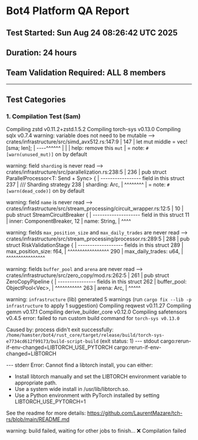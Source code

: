 # Bot4 Platform QA Report
## Test Started: Sun Aug 24 08:26:42 UTC 2025
## Duration: 24 hours
## Team Validation Required: ALL 8 members

---

## Test Categories

### 1. Compilation Test (Sam)
   Compiling zstd v0.11.2+zstd.1.5.2
   Compiling torch-sys v0.13.0
   Compiling sqlx v0.7.4
warning: variable does not need to be mutable
   --> crates/infrastructure/src/simd_avx512.rs:147:9
    |
147 |     let mut middle = vec![sma; len];
    |         ----^^^^^^
    |         |
    |         help: remove this `mut`
    |
    = note: `#[warn(unused_mut)]` on by default

warning: field `sharding` is never read
   --> crates/infrastructure/src/parallelization.rs:238:5
    |
236 | pub struct ParallelProcessor<T: Send + Sync> {
    |            ----------------- field in this struct
237 |     /// Sharding strategy
238 |     sharding: Arc<InstrumentSharding>,
    |     ^^^^^^^^
    |
    = note: `#[warn(dead_code)]` on by default

warning: field `name` is never read
  --> crates/infrastructure/src/stream_processing/circuit_wrapper.rs:12:5
   |
10 | pub struct StreamCircuitBreaker {
   |            -------------------- field in this struct
11 |     inner: ComponentBreaker,
12 |     name: String,
   |     ^^^^

warning: fields `max_position_size` and `max_daily_trades` are never read
   --> crates/infrastructure/src/stream_processing/processor.rs:289:5
    |
288 | pub struct RiskValidationStage {
    |            ------------------- fields in this struct
289 |     max_position_size: f64,
    |     ^^^^^^^^^^^^^^^^^
290 |     max_daily_trades: u64,
    |     ^^^^^^^^^^^^^^^^

warning: fields `buffer_pool` and `arena` are never read
   --> crates/infrastructure/src/zero_copy/mod.rs:262:5
    |
261 | pub struct ZeroCopyPipeline {
    |            ---------------- fields in this struct
262 |     buffer_pool: ObjectPool<Vec<f64>>,
    |     ^^^^^^^^^^^
263 |     arena: Arc<Arena>,
    |     ^^^^^

warning: `infrastructure` (lib) generated 5 warnings (run `cargo fix --lib -p infrastructure` to apply 1 suggestion)
   Compiling reqwest v0.11.27
   Compiling gemm v0.17.1
   Compiling derive_builder_core v0.12.0
   Compiling safetensors v0.4.5
error: failed to run custom build command for `torch-sys v0.13.0`

Caused by:
  process didn't exit successfully: `/home/hamster/bot4/rust_core/target/release/build/torch-sys-e7734cd612f99173/build-script-build` (exit status: 1)
  --- stdout
  cargo:rerun-if-env-changed=LIBTORCH_USE_PYTORCH
  cargo:rerun-if-env-changed=LIBTORCH

  --- stderr
  Error: 
  Cannot find a libtorch install, you can either:
  - Install libtorch manually and set the LIBTORCH environment variable to appropriate path.
  - Use a system wide install in /usr/lib/libtorch.so.
  - Use a Python environment with PyTorch installed by setting LIBTORCH_USE_PYTORCH=1

  See the readme for more details:
  https://github.com/LaurentMazare/tch-rs/blob/main/README.md

warning: build failed, waiting for other jobs to finish...
❌ Compilation failed
